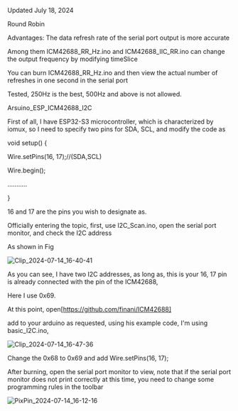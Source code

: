Updated July 18, 2024

Round Robin

Advantages: The data refresh rate of the serial port output is more accurate

Among them ICM42688_RR_Hz.ino and ICM42688_IIC_RR.ino can change the output frequency by modifying timeSlice

You can burn ICM42688_RR_Hz.ino and then view the actual number of refreshes in one second in the serial port

Tested, 250Hz is the best, 500Hz and above is not allowed.
 
 
 
 
 
 Arsuino_ESP_ICM42688_I2C


First of all, I have ESP32-S3 microcontroller, which is characterized by iomux, so I need to specify two pins for SDA, SCL, and modify the code as


void setup() {

  Wire.setPins(16, 17);//(SDA,SCL)
  
  Wire.begin();
  
  ...........
  
  }

16 and 17 are the pins you wish to designate as.



Officially entering the topic, first, use I2C_Scan.ino, open the serial port monitor, and check the I2C address

As shown in Fig

![Clip_2024-07-14_16-40-41](https://github.com/user-attachments/assets/2dab749a-7217-4f08-ad75-d392e37b9dc7)



As you can see, I have two I2C addresses, as long as, this is your 16, 17 pin is already connected with the pin of the ICM42688,

Here I use 0x69.

At this point, open[https://github.com/finani/ICM42688]

add to your arduino as requested, using his example code, I'm using basic_I2C.ino,

![Clip_2024-07-14_16-47-36](https://github.com/user-attachments/assets/ea25ab25-0e6b-432b-bef2-a33c56aa7cef)


Change the 0x68 to 0x69 and add Wire.setPins(16, 17);

After burning, open the serial port monitor to view, note that if the serial port monitor does not print correctly at this time, you need to change some programming rules in the toolbar

![PixPin_2024-07-14_16-12-16](https://github.com/user-attachments/assets/cbbf4d27-9fa2-46ce-aa95-9e4135b1cc40)


